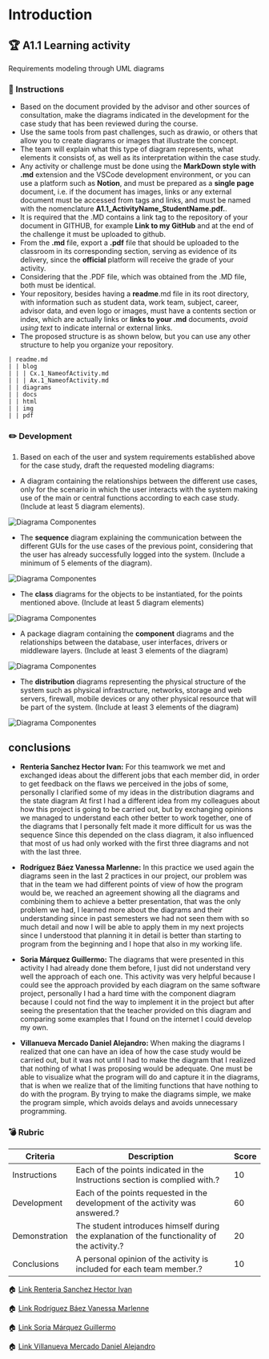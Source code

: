 # Introduction

## :trophy: A1.1 Learning activity

Requirements modeling through UML diagrams

### :blue_book: Instructions

- Based on the document provided by the advisor and other sources of consultation, make the diagrams indicated in the development for the case study that has been reviewed during the course.
- Use the same tools from past challenges, such as drawio, or others that allow you to create diagrams or images that illustrate the concept.
- The team will explain what this type of diagram represents, what elements it consists of, as well as its interpretation within the case study.
- Any activity or challenge must be done using the **MarkDown style with .md** extension and the VSCode development environment, or you can use a platform such as **Notion**, and must be prepared as a **single page** document, i.e. if the document has images, links or any external document must be accessed from tags and links, and must be named with the nomenclature **A1.1_ActivityName_StudentName.pdf.**.
- It is required that the .MD contains a link tag to the repository of your document in GITHUB, for example **Link to my GitHub** and at the end of the challenge it must be uploaded to github.
- From the **.md** file, export a **.pdf** file that should be uploaded to the classroom in its corresponding section, serving as evidence of its delivery, since the **official** platform will receive the grade of your activity.
- Considering that the .PDF file, which was obtained from the .MD file, both must be identical.
- Your repository, besides having a **readme**.md file in its root directory, with information such as student data, work team, subject, career, advisor data, and even logo or images, must have a contents section or index, which are actually links or **links to your .md** documents, _avoid using text_ to indicate internal or external links.
- The proposed structure is as shown below, but you can use any other structure to help you organize your repository.

```
| readme.md
| | blog
| | | Cx.1_NameofActivity.md
| | | Ax.1_NameofActivity.md
| | diagrams
| | docs
| | html
| | img
| | pdf    
```
### :pencil2: Development

1. Based on each of the user and system requirements established above for the case study, draft the requested modeling diagrams:

+ A diagram containing the relationships between the different use cases, only for the scenario in which the user interacts with the system making use of the main or central functions according to each case study. (Include at least 5 diagram elements).

 ![Diagrama Componentes](../img/../Dagrams/../Diagrams/A1.1_Diagrama_Casos_de_Uso.png)


+ The **sequence** diagram explaining the communication between the different GUIs for the use cases of the previous point, considering that the user has already successfully logged into the system. (Include a minimum of 5 elements of the diagram).

 ![Diagrama Componentes](../img/../Dagrams/../Diagrams/A1.1_Diagrama_Secuencia.png)


+ The **class** diagrams for the objects to be instantiated, for the points mentioned above. (Include at least 5 diagram elements)

 ![Diagrama Componentes](../img/../Dagrams/../Diagrams/A1.1_Diagrama_Clases.png)


+ A package diagram containing the **component** diagrams and the relationships between the database, user interfaces, drivers or middleware layers. (Include at least 3 elements of the diagram)

 ![Diagrama Componentes](../img/../Dagrams/../Diagrams/A1.1_Diagrama_Componentes.png)


+ The **distribution** diagrams representing the physical structure of the system such as physical infrastructure, networks, storage and web servers, firewall, mobile devices or any other physical resource that will be part of the system. (Include at least 3 elements of the diagram)

 ![Diagrama Componentes](../img/../Dagrams/../Diagrams/A1.1_Diagrama_Distribucion.png)

## conclusions 


*  **Renteria Sanchez Hector Ivan:**
  For this teamwork we met and exchanged ideas about the different jobs that each member did, in order to get feedback on the flaws we perceived in the jobs of some, personally I clarified some of my ideas in the distribution diagrams and the state diagram At first I had a different idea from my colleagues about how this project is going to be carried out, but by exchanging opinions we managed to understand each other better to work together, one of the diagrams that I personally felt made it more difficult for us was the sequence Since this depended on the class diagram, it also influenced that most of us had only worked with the first three diagrams and not with the last three.



*  **Rodríguez Báez Vanessa Marlenne:**
  In this practice we used again the diagrams seen in the last 2 practices in our project, our problem was that in the team we had different points of view of how the program would be, we reached an agreement showing all the diagrams and combining them to achieve a better presentation, that was the only problem we had, I learned more about the diagrams and their understanding since in past semesters we had not seen them with so much detail and now I will be able to apply them in my next projects since I understood that planning it in detail is better than starting to program from the beginning and I hope that also in my working life.



*   **Soria Márquez Guillermo:**
 The diagrams that were presented in this activity I had already done them before, I just did not understand very well the approach of each one. This activity was very helpful because I could see the approach provided by each diagram on the same software project, personally I had a hard time with the component diagram because I could not find the way to implement it in the project but after seeing the presentation that the teacher provided on this diagram and comparing some examples that I found on the internet I could develop my own.

*  **Villanueva Mercado Daniel Alejandro:**
  When making the diagrams I realized that one can have an idea of how the case study would be carried out, but it was not until I had to make the diagram that I realized that nothing of what I was proposing would be adequate. One must be able to visualize what the program will do and capture it in the diagrams, that is when we realize that of the limiting functions that have nothing to do with the program. By trying to make the diagrams simple, we make the program simple, which avoids delays and avoids unnecessary programming.





### :bomb: Rubric

| Criteria     | Description                                                                                  | Score |
| ------------- | -------------------------------------------------------------------------------------------- | ------- |
| Instructions | Each of the points indicated in the Instructions section is complied with.?            | 10      |  
| Development    | Each of the points requested in the development of the activity was answered.?     | 60      |
| Demonstration  | The student introduces himself during the explanation of the functionality of the activity.?            | 20      |
| Conclusions  | A personal opinion of the activity is included for each team member.? | 10      |

:house: [Link Renteria Sanchez Hector Ivan](https://github.com/IvanRenteria/Analisis-Avanzado-de-Software)

:house: [Link Rodríguez Báez Vanessa Marlenne](https://github.com/vanessamRodriguez/Analisis-Avanzado-de-Software)

:house: [Link Soria Márquez Guillermo](https://github.com/GuillermoSoria97/Analisis_Avanzado_de_Software)

:house: [Link Villanueva Mercado Daniel Alejandro](https://github.com/Dany305/Analisis-Avanzado-de-Software)